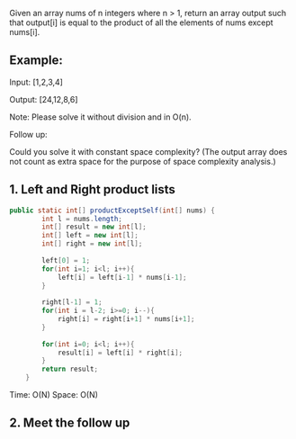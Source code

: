 Given an array nums of n integers where n > 1,  return an array output such that output[i] is equal to the product of all the elements of nums except nums[i].

## Example:

Input:  [1,2,3,4]

Output: [24,12,8,6]

Note: Please solve it without division and in O(n).

Follow up:

Could you solve it with constant space complexity? (The output array does not count as extra space for the purpose of space complexity analysis.)

## 1. Left and Right product lists
```java
public static int[] productExceptSelf(int[] nums) {
		int l = nums.length;
		int[] result = new int[l];
		int[] left = new int[l];
		int[] right = new int[l];
		
		left[0] = 1;
		for(int i=1; i<l; i++){
			left[i] = left[i-1] * nums[i-1];
		}
		
		right[l-1] = 1;
		for(int i = l-2; i>=0; i--){
			right[i] = right[i+1] * nums[i+1];
		}
		
		for(int i=0; i<l; i++){
			result[i] = left[i] * right[i];
		}
		return result;
    }
```
Time: O(N)  Space: O(N)

## 2. Meet the follow up
```java

```
